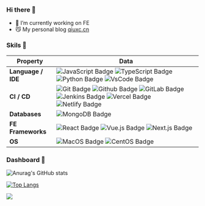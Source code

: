 ### Hi there 👋

- 🔭 I’m currently working on FE
- 😼 My personal blog [qiuxc.cn](https://qiuxc.cn)


### Skils 💪

| Property                                        | Data                                                                                                                                                                                                                                                                                                                                                                                                                                                                                                                                                                                                                                                                                                                                                                                                                                                                                                                                                                                                                                                                                                                                                                                                                                                                                                                                                                                                                                                                                                                                                                                                                                                                                                                                                                                                            |
|-------------------------------------------------|-----------------------------------------------------------------------------------------------------------------------------------------------------------------------------------------------------------------------------------------------------------------------------------------------------------------------------------------------------------------------------------------------------------------------------------------------------------------------------------------------------------------------------------------------------------------------------------------------------------------------------------------------------------------------------------------------------------------------------------------------------------------------------------------------------------------------------------------------------------------------------------------------------------------------------------------------------------------------------------------------------------------------------------------------------------------------------------------------------------------------------------------------------------------------------------------------------------------------------------------------------------------------------------------------------------------------------------------------------------------------------------------------------------------------------------------------------------------------------------------------------------------------------------------------------------------------------------------------------------------------------------------------------------------------------------------------------------------------------------------------------------------------------------------------------------------|
| **Language / IDE** | ![JavaScript Badge](https://img.shields.io/badge/-JavaScript-F7DF1E?style=flat&logo=JavaScript&logoColor=white) ![TypeScript Badge](https://img.shields.io/badge/-TypeScript-3178C6?style=flat&logo=TypeScript&logoColor=white) ![Python Badge](https://img.shields.io/badge/-Python-3776AB?style=flat&logo=Python&logoColor=white) ![VsCode Badge](https://img.shields.io/badge/-VsCode-007ACC?style=flat&logo=VisualStudioCode&logoColor=white)|
| **CI / CD**  | ![Git Badge](https://img.shields.io/badge/-Git%20-F05032?style=flat&logo=Git&logoColor=white) ![Github Badge](https://img.shields.io/badge/-Github%20-181717?style=flat&logo=Github&logoColor=white) ![GitLab Badge](https://img.shields.io/badge/-GitLab%20-FC6D26?style=flat&logo=GitLab&logoColor=white) ![Jenkins Badge](https://img.shields.io/badge/-Jenkins%20-D24939?style=flat&logo=Jenkins&logoColor=white) ![Vercel Badge](https://img.shields.io/badge/-Vercel%20-000000?style=flat&logo=Vercel&logoColor=white) ![Netlify Badge](https://img.shields.io/badge/-Netlify%20-00C7B7?style=flat&logo=Netlify&logoColor=white) |
| **Databases** | ![MongoDB Badge](https://img.shields.io/badge/-MongoDB%20-2B795E?style=flat&logo=MongoDB&logoColor=white) |
| **FE Frameworks** | ![React Badge](https://img.shields.io/badge/-React%20-61DAFB?style=flat-square&logo=React&logoColor=white) ![Vue.js Badge](https://img.shields.io/badge/-Vue%20-4FC08D?style=flat-square&logo=Vue.js&logoColor=white) ![Next.js Badge](https://img.shields.io/badge/-Next%20-000000?style=flat-square&logo=Next.js&logoColor=white) |
| **OS** | ![MacOS Badge](https://img.shields.io/badge/-MacOS%20-000000?style=flat&logo=MacOS&logoColor=white) ![CentOS Badge](https://img.shields.io/badge/-CentOS%20-262577?style=flat&logo=CentOS&logoColor=white) |

### Dashboard 🔴

![Anurag's GitHub stats](https://readme-stats-qiuxchao.vercel.app/api?username=qiuxchao&show_icons=true&theme=radical)

[![Top Langs](https://readme-stats-qiuxchao.vercel.app/api/top-langs/?username=qiuxchao&theme=radical)](https://github.com/anuraghazra/github-readme-stats)

<img src="https://visitor-badge.glitch.me/badge?page_id=qiuxchao" />
